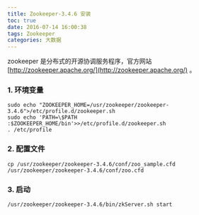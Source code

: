 ```yaml
---
title: Zookeeper-3.4.6 安装
toc: true
date: 2016-07-14 16:00:38
tags: Zookeeper
categories: 大数据
---
```


zookeeper 是分布式的开源协调服务程序，官方网站 [http://zookeeper.apache.org/](http://zookeeper.apache.org/) 。

### 1. 环境变量
```
sudo echo "ZOOKEEPER_HOME=/usr/zookeeper/zookeeper-3.4.6">/etc/profile.d/zookeeper.sh
sudo echo 'PATH=\$PATH :$ZOOKEEPER_HOME/bin'>>/etc/profile.d/zookeeper.sh
. /etc/profile
```
### 2. 配置文件
```
cp /usr/zookeeper/zookeeper-3.4.6/conf/zoo_sample.cfd /usr/zookeeper/zookeeper-3.4.6/conf/zoo.cfd
```
### 3. 启动
```
/usr/zookeeper/zookeeper-3.4.6/bin/zkServer.sh start
```
